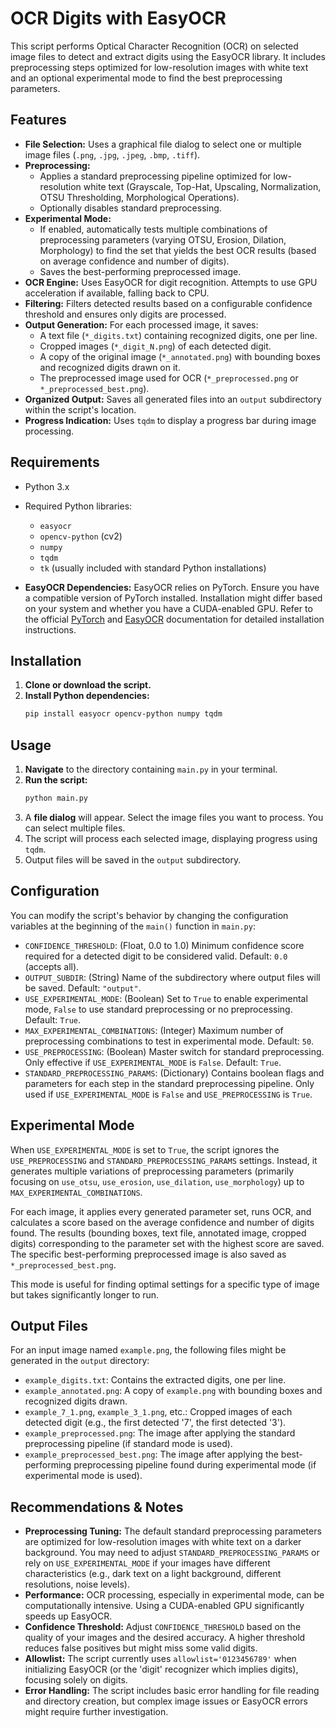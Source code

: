 # OCR Digits with EasyOCR

This script performs Optical Character Recognition (OCR) on selected image files to detect and extract digits using the EasyOCR library. It includes preprocessing steps optimized for low-resolution images with white text and an optional experimental mode to find the best preprocessing parameters.

## Features

*   **File Selection:** Uses a graphical file dialog to select one or multiple image files (`.png`, `.jpg`, `.jpeg`, `.bmp`, `.tiff`).
*   **Preprocessing:**
    *   Applies a standard preprocessing pipeline optimized for low-resolution white text (Grayscale, Top-Hat, Upscaling, Normalization, OTSU Thresholding, Morphological Operations).
    *   Optionally disables standard preprocessing.
*   **Experimental Mode:**
    *   If enabled, automatically tests multiple combinations of preprocessing parameters (varying OTSU, Erosion, Dilation, Morphology) to find the set that yields the best OCR results (based on average confidence and number of digits).
    *   Saves the best-performing preprocessed image.
*   **OCR Engine:** Uses EasyOCR for digit recognition. Attempts to use GPU acceleration if available, falling back to CPU.
*   **Filtering:** Filters detected results based on a configurable confidence threshold and ensures only digits are processed.
*   **Output Generation:** For each processed image, it saves:
    *   A text file (`*_digits.txt`) containing recognized digits, one per line.
    *   Cropped images (`*_digit_N.png`) of each detected digit.
    *   A copy of the original image (`*_annotated.png`) with bounding boxes and recognized digits drawn on it.
    *   The preprocessed image used for OCR (`*_preprocessed.png` or `*_preprocessed_best.png`).
*   **Organized Output:** Saves all generated files into an `output` subdirectory within the script's location.
*   **Progress Indication:** Uses `tqdm` to display a progress bar during image processing.

## Requirements

*   Python 3.x
*   Required Python libraries:
    *   `easyocr`
    *   `opencv-python` (cv2)
    *   `numpy`
    *   `tqdm`
    *   `tk` (usually included with standard Python installations)

*   **EasyOCR Dependencies:** EasyOCR relies on PyTorch. Ensure you have a compatible version of PyTorch installed. Installation might differ based on your system and whether you have a CUDA-enabled GPU. Refer to the official [PyTorch](https://pytorch.org/get-started/locally/) and [EasyOCR](https://github.com/JaidedAI/EasyOCR) documentation for detailed installation instructions.

## Installation

1.  **Clone or download the script.**
2.  **Install Python dependencies:**
    ```bash
    pip install easyocr opencv-python numpy tqdm
    ```

## Usage

1.  **Navigate** to the directory containing `main.py` in your terminal.
2.  **Run the script:**
    ```bash
    python main.py
    ```
3.  A **file dialog** will appear. Select the image files you want to process. You can select multiple files.
4.  The script will process each selected image, displaying progress using `tqdm`.
5.  Output files will be saved in the `output` subdirectory.

## Configuration

You can modify the script's behavior by changing the configuration variables at the beginning of the `main()` function in `main.py`:

*   `CONFIDENCE_THRESHOLD`: (Float, 0.0 to 1.0) Minimum confidence score required for a detected digit to be considered valid. Default: `0.0` (accepts all).
*   `OUTPUT_SUBDIR`: (String) Name of the subdirectory where output files will be saved. Default: `"output"`.
*   `USE_EXPERIMENTAL_MODE`: (Boolean) Set to `True` to enable experimental mode, `False` to use standard preprocessing or no preprocessing. Default: `True`.
*   `MAX_EXPERIMENTAL_COMBINATIONS`: (Integer) Maximum number of preprocessing combinations to test in experimental mode. Default: `50`.
*   `USE_PREPROCESSING`: (Boolean) Master switch for standard preprocessing. Only effective if `USE_EXPERIMENTAL_MODE` is `False`. Default: `True`.
*   `STANDARD_PREPROCESSING_PARAMS`: (Dictionary) Contains boolean flags and parameters for each step in the standard preprocessing pipeline. Only used if `USE_EXPERIMENTAL_MODE` is `False` and `USE_PREPROCESSING` is `True`.

## Experimental Mode

When `USE_EXPERIMENTAL_MODE` is set to `True`, the script ignores the `USE_PREPROCESSING` and `STANDARD_PREPROCESSING_PARAMS` settings. Instead, it generates multiple variations of preprocessing parameters (primarily focusing on `use_otsu`, `use_erosion`, `use_dilation`, `use_morphology`) up to `MAX_EXPERIMENTAL_COMBINATIONS`.

For each image, it applies every generated parameter set, runs OCR, and calculates a score based on the average confidence and number of digits found. The results (bounding boxes, text file, annotated image, cropped digits) corresponding to the parameter set with the highest score are saved. The specific best-performing preprocessed image is also saved as `*_preprocessed_best.png`.

This mode is useful for finding optimal settings for a specific type of image but takes significantly longer to run.

## Output Files

For an input image named `example.png`, the following files might be generated in the `output` directory:

*   `example_digits.txt`: Contains the extracted digits, one per line.
*   `example_annotated.png`: A copy of `example.png` with bounding boxes and recognized digits drawn.
*   `example_7_1.png`, `example_3_1.png`, etc.: Cropped images of each detected digit (e.g., the first detected '7', the first detected '3').
*   `example_preprocessed.png`: The image after applying the standard preprocessing pipeline (if standard mode is used).
*   `example_preprocessed_best.png`: The image after applying the best-performing preprocessing pipeline found during experimental mode (if experimental mode is used).

## Recommendations & Notes

*   **Preprocessing Tuning:** The default standard preprocessing parameters are optimized for low-resolution images with white text on a darker background. You may need to adjust `STANDARD_PREPROCESSING_PARAMS` or rely on `USE_EXPERIMENTAL_MODE` if your images have different characteristics (e.g., dark text on a light background, different resolutions, noise levels).
*   **Performance:** OCR processing, especially in experimental mode, can be computationally intensive. Using a CUDA-enabled GPU significantly speeds up EasyOCR.
*   **Confidence Threshold:** Adjust `CONFIDENCE_THRESHOLD` based on the quality of your images and the desired accuracy. A higher threshold reduces false positives but might miss some valid digits.
*   **Allowlist:** The script currently uses `allowlist='0123456789'` when initializing EasyOCR (or the 'digit' recognizer which implies digits), focusing solely on digits.
*   **Error Handling:** The script includes basic error handling for file reading and directory creation, but complex image issues or EasyOCR errors might require further investigation.
